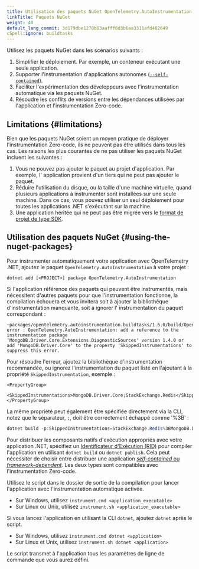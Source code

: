```yaml
---
title: Utilisation des paquets NuGet OpenTelemetry.AutoInstrumentation
linkTitle: Paquets NuGet
weight: 40
default_lang_commit: 3d179dbe1270b83aafff0d3b6aa3311afd482649
cSpell:ignore: buildtasks
---
```


Utilisez les paquets NuGet dans les scénarios suivants :

1. Simplifier le déploiement. Par exemple, un conteneur exécutant une seule
   application.
1. Supporter l'instrumentation d'applications autonomes
   ([`--self-contained`](https://learn.microsoft.com/fr-fr/dotnet/core/deploying/#publish-self-contained)).
1. Faciliter l'expérimentation des développeurs avec l'instrumentation
   automatique via les paquets NuGet.
1. Résoudre les conflits de versions entre les dépendances utilisées par
   l'application et l'instrumentation Zero-code.

## Limitations {#limitations}

Bien que les paquets NuGet soient un moyen pratique de déployer
l'instrumentation Zero-code, ils ne peuvent pas être utilisés dans tous les cas.
Les raisons les plus courantes de ne pas utiliser les paquets NuGet incluent les
suivantes :

1. Vous ne pouvez pas ajouter le paquet au projet d'application. Par exemple, l'
   application provient d'un tiers qui ne peut pas ajouter le paquet.
1. Réduire l'utilisation du disque, ou la taille d'une machine virtuelle, quand
   plusieurs applications à instrumenter sont installées sur une seule machine.
   Dans ce cas, vous pouvez utiliser un seul déploiement pour toutes les
   applications .NET s'exécutant sur la machine.
1. Une application héritée qui ne peut pas être migrée vers le
   [format de projet de type SDK](https://learn.microsoft.com/fr-fr/nuget/resources/check-project-format#check-the-project-format).

## Utilisation des paquets NuGet {#using-the-nuget-packages}

Pour instrumenter automatiquement votre application avec OpenTelemetry .NET,
ajoutez le paquet `OpenTelemetry.AutoInstrumentation` à votre projet :

```terminal
dotnet add [<PROJECT>] package OpenTelemetry.AutoInstrumentation
```

Si l'application référence des paquets qui peuvent être instrumentés, mais
nécessitent d'autres paquets pour que l'instrumentation fonctionne, la
compilation échouera et vous invitera soit à ajouter la bibliothèque
d'instrumentation manquante, soit à ignorer l' instrumentation du paquet
correspondant :

```terminal
~packages/opentelemetry.autoinstrumentation.buildtasks/1.6.0/build/OpenTelemetry.AutoInstrumentation.BuildTasks.targets(29,5): error : OpenTelemetry.AutoInstrumentation: add a reference to the instrumentation package 'MongoDB.Driver.Core.Extensions.DiagnosticSources' version 1.4.0 or add 'MongoDB.Driver.Core' to the property 'SkippedInstrumentations' to suppress this error.
```

Pour résoudre l'erreur, ajoutez la bibliothèque d'instrumentation recommandée,
ou ignorez l'instrumentation du paquet listé en l'ajoutant à la propriété
`SkippedInstrumentation`, exemple :

```csproj
<PropertyGroup>
   <SkippedInstrumentations>MongoDB.Driver.Core;StackExchange.Redis</SkippedInstrumentations>
</PropertyGroup>
```

La même propriété peut également être spécifiée directement via la CLI, notez
que le séparateur, `;`, doit être correctement échappé comme '%3B' :

```powershell
dotnet build -p:SkippedInstrumentations=StackExchange.Redis%3BMongoDB.Driver.Core
```

Pour distribuer les composants natifs d'exécution appropriés avec votre
application .NET, spécifiez un
[Identificateur d'Exécution (RID)](https://learn.microsoft.com/fr-fr/dotnet/core/rid-catalog)
pour compiler l'application en utilisant `dotnet build` ou `dotnet publish`.
Cela peut nécessiter de choisir entre distribuer une application
[_self-contained_ ou _framework-dependent_](https://learn.microsoft.com/fr-fr/dotnet/core/deploying/).
Les deux types sont compatibles avec l'instrumentation Zero-code.

Utilisez le script dans le dossier de sortie de la compilation pour lancer
l'application avec l'instrumentation automatique activée.

- Sur Windows, utilisez `instrument.cmd <application_executable>`
- Sur Linux ou Unix, utilisez `instrument.sh <application_executable>`

Si vous lancez l'application en utilisant la CLI `dotnet`, ajoutez `dotnet`
après le script.

- Sur Windows, utilisez `instrument.cmd dotnet <application>`
- Sur Linux et Unix, utilisez `instrument.sh dotnet <application>`

Le script transmet à l'application tous les paramètres de ligne de commande que
vous aurez défini.
